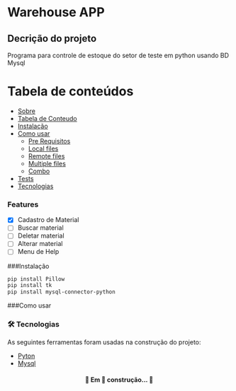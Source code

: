 # Warehouse APP

## Decrição do projeto
Programa para controle de estoque do setor de teste em python usando BD Mysql

Tabela de conteúdos
=================
<!--ts-->
   * [Sobre](#Sobre)
   * [Tabela de Conteudo](#tabela-de-conteudo)
   * [Instalação](#instalacao)
   * [Como usar](#Como-usar)
      * [Pre Requisitos](#pre-requisitos)
      * [Local files](#local-files)
      * [Remote files](#remote-files)
      * [Multiple files](#multiple-files)
      * [Combo](#combo)
   * [Tests](#testes)
   * [Tecnologias](#tecnologias)
<!--te-->

### Features

- [x] Cadastro de Material 
- [ ] Buscar material 
- [ ] Deletar material 
- [ ] Alterar material 
- [ ] Menu de Help 

###Instalação
```bash
pip install Pillow
pip install tk
pip install mysql-connector-python
```

###Como usar

### 🛠 Tecnologias

As seguintes ferramentas foram usadas na construção do projeto:

- [Pyton](https://www.python.org/)
- [Mysql](https://www.mysql.com/)

<h4 align="center"> 
	🚧  Em 🚀 construção...  🚧
</h4>